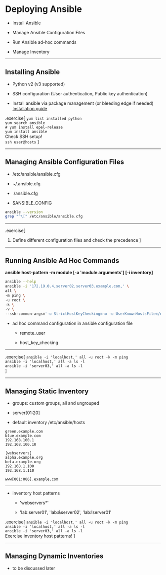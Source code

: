 # Deploying Ansible

* Install Ansible

* Manage Ansible Configuration Files

* Run Ansible ad-hoc commands

* Manage Inventory

---

## Installing Ansible

* Python v2 (v3 supported)

* SSH configuration (User authentication, Public key authentication)

* Install ansible via package management (or bleeding edge if needed)<br />
[Installation guide](http://docs.ansible.com/ansible/latest/installation_guide/intro_installation.html)

.exercise[
```yum list installed python```<br />
```yum search ansible```<br />
```# yum install epel-release```<br />
```yum install ansible```<br />
Check SSH setup!<br/>
```ssh user@hosts```
]

---

## Managing Ansible Configuration Files

* /etc/ansible/ansible.cfg

* ~/.ansible.cfg

* ./ansible.cfg

* $ANSIBLE_CONFIG

```bash
ansible --version
grep "^\[" /etc/ansible/ansible.cfg
```

---

.exercise[
1. Define different configuration files and check the precedence
]

---

## Running Ansible Ad Hoc Commands

**ansible host-pattern -m module [-a 'module arguments'] [-i inventory]**

```bash
ansible --help
ansible -i '172.19.0.4,server02,server03.example.com,' \
all \
-m ping \
-u root \
-k \
-v \
--ssh-common-args='-o StrictHostKeyChecking=no -o UserKnownHostsFile=/dev/null'
```

* ad hoc command configuration in ansible configuration file

    * remote_user

    * host_key_checking

---

.exercise[
```ansible -i 'localhost,' all -u root -k -m ping```<br />
```ansible -i 'localhost,' all -a ls -l```<br />
```ansible -i 'server03,' all -a ls -l```<br />
]

---

## Managing Static Inventory

* groups: custom groups, all and ungrouped

* server[01:20]

* default inventory /etc/ansible/hosts

```
green.example.com
blue.example.com
192.168.100.1
192.168.100.10

[webservers]
alpha.example.org
beta.example.org
192.168.1.100
192.168.1.110

www[001:006].example.com
```

---

* inventory host patterns

    - 'webservers*'

    - 'lab:server01', 'lab:&server02', 'lab:!server01'

.exercise[
```ansible -i 'localhost,' all -u root -k -m ping```<br />
```ansible -i 'localhost,' all -a ls -l```<br />
```ansible -i 'server03,' all -a ls -l```<br />
Exercise inventory host patterns!
]

---

## Managing Dynamic Inventories

* to be discussed later
